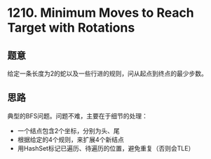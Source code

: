 # 1210. Minimum Moves to Reach Target with Rotations

## 题意

给定一条长度为2的蛇以及一些行进的规则，问从起点到终点的最少步数。

## 思路

典型的BFS问题。问题不难，主要在于细节的处理：

- 一个结点包含2个坐标，分别为头、尾
- 根据给定的4个规则，来扩展4个新结点
- 用HashSet标记已遍历、待遍历的位置，避免重复（否则会TLE）
